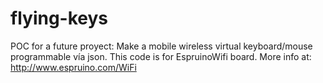 # flying-keys
POC for a future proyect: Make a mobile wireless virtual keyboard/mouse programmable vía json. 
This code is for EspruinoWifi board. More info at: http://www.espruino.com/WiFi 
